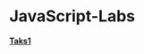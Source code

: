 # JavaScript-Labs
**[Taks1](https://github.com/RyokoAzuno/JavaScript-Labs/tree/master/Task1)**</br>

